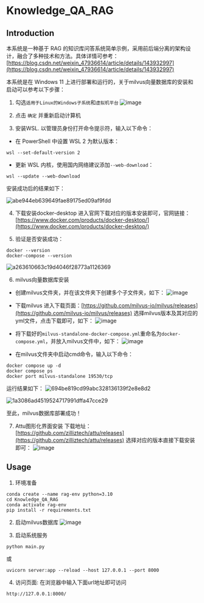 # Knowledge_QA_RAG

## Introduction
本系统是一种基于 RAG 的知识库问答系统简单示例，采用前后端分离的架构设计，融合了多种技术和方法。具体详情可参考：[https://blog.csdn.net/weixin_47936614/article/details/143932997](https://blog.csdn.net/weixin_47936614/article/details/143932997)

本系统是在 Windows 11 上进行部署和运行的，关于milvus向量数据库的安装和启动可以参考以下步骤：
1. 勾选`适用于Linux的Windows子系统`和`虚拟机平台`
![image](https://github.com/user-attachments/assets/32200acc-042e-48d0-a31c-ebc07511f963)

2. 点击 `确定` 并重新启动计算机
3. 安装WSL. 以管理员身份打开命令提示符，输入以下命令：
- 在 PowerShell 中设置 WSL 2 为默认版本： 
```
wsl --set-default-version 2
```
- 更新 WSL 内核，使用国内网络建议添加`--web-download`： 
```
wsl --update --web-download
```
安装成功后的结果如下：

![abe944eb639649fae89175ed09af9fdd](https://github.com/user-attachments/assets/74fc0c97-cf3c-47c6-b3a2-240ba97a44ff)

4. 下载安装docker-desktop
进入官网下载对应的版本安装即可，官网链接：[https://www.docker.com/products/docker-desktop/](https://www.docker.com/products/docker-desktop/)

5. 验证是否安装成功：
```
docker --version
docker-compose --version
```
![a263610663c19d4046f28773a1126369](https://github.com/user-attachments/assets/1f8e801b-b2db-4644-83d7-5da10f4e5764)

6. milvus向量数据库安装
- 创建milvus文件夹，并在该文件夹下创建多个子文件夹，如下：
![image](https://github.com/user-attachments/assets/4b6a179f-86e8-4093-b2f0-259030f32627)

- 下载milvus
进入下载页面：[https://github.com/milvus-io/milvus/releases](https://github.com/milvus-io/milvus/releases)
选择milvus版本及其对应的yml文件，点击下载即可，如下：
![image](https://github.com/user-attachments/assets/5b8804ca-5c6b-4102-82ac-d47eee31c77b)

- 将下载好的`milvus-standalone-docker-compose.yml`重命名为`docker-compose.yml`，并放入milvus文件中，如下：
![image](https://github.com/user-attachments/assets/037c6ecf-28a0-4569-ada0-7143a24ebfe0)

- 在milvus文件夹中启动cmd命令，输入以下命令：
```
docker compose up -d
docker compose ps
docker port milvus-standalone 19530/tcp
```
运行结果如下：
![694be819cd99abc328136139f2e8e8d2](https://github.com/user-attachments/assets/2506153f-9625-42dd-b09c-db01e5ded5d6)

![1a3086ad4519524717991dffa47cce29](https://github.com/user-attachments/assets/a8e9a22c-2b1c-4c95-9e15-fe8d6cb0c3ee)

至此，milvus数据库部署成功！

7. Attu图形化界面安装
下载地址：[https://github.com/zilliztech/attu/releases](https://github.com/zilliztech/attu/releases)
选择对应的版本直接下载安装即可：
![image](https://github.com/user-attachments/assets/b4e96c46-e5e8-42e0-aae9-670008d3ff53)

## Usage
1. 环境准备
```
conda create --name rag-env python=3.10
cd Knowledge_QA_RAG
conda activate rag-env
pip install -r requirements.txt
```

2. 启动milvus数据库
![image](https://github.com/user-attachments/assets/4d2a37ad-3f74-4b72-969c-685c6b023e96)

3. 启动系统服务
```
python main.py
```
或
```
uvicorn server:app --reload --host 127.0.0.1 --port 8000
```

4. 访问页面: 在浏览器中输入下面url地址即可访问
```
http://127.0.0.1:8000/
```
